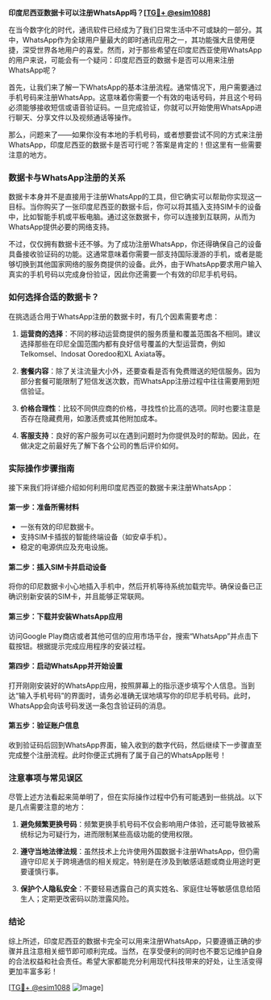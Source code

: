 **印度尼西亚数据卡可以注册WhatsApp吗？[[TG💪+ @esim1088](https://t.me/s/esim1088)]**

在当今数字化的时代，通讯软件已经成为了我们日常生活中不可或缺的一部分。其中，WhatsApp作为全球用户量最大的即时通讯应用之一，其功能强大且使用便捷，深受世界各地用户的喜爱。然而，对于那些希望在印度尼西亚使用WhatsApp的用户来说，可能会有一个疑问：印度尼西亚的数据卡是否可以用来注册WhatsApp呢？

首先，让我们来了解一下WhatsApp的基本注册流程。通常情况下，用户需要通过手机号码来注册WhatsApp。这意味着你需要一个有效的电话号码，并且这个号码必须能够接收短信或语音验证码。一旦完成验证，你就可以开始使用WhatsApp进行聊天、分享文件以及视频通话等操作。

那么，问题来了——如果你没有本地的手机号码，或者想要尝试不同的方式来注册WhatsApp，印度尼西亚的数据卡是否可行呢？答案是肯定的！但这里有一些需要注意的地方。

### 数据卡与WhatsApp注册的关系

数据卡本身并不是直接用于注册WhatsApp的工具，但它确实可以帮助你实现这一目标。当你购买了一张印度尼西亚的数据卡后，你可以将其插入支持SIM卡的设备中，比如智能手机或平板电脑。通过这张数据卡，你可以连接到互联网，从而为WhatsApp提供必要的网络支持。

不过，仅仅拥有数据卡还不够。为了成功注册WhatsApp，你还得确保自己的设备具备接收验证码的功能。这通常意味着你需要一部支持国际漫游的手机，或者是能够切换到其他国家网络的服务商提供的设备。此外，由于WhatsApp要求用户输入真实的手机号码以完成身份验证，因此你还需要一个有效的印尼手机号码。

### 如何选择合适的数据卡？

在挑选适合用于WhatsApp注册的数据卡时，有几个因素需要考虑：

1. **运营商的选择**：不同的移动运营商提供的服务质量和覆盖范围各不相同。建议选择那些在印尼全国范围内都有良好信号覆盖的大型运营商，例如Telkomsel、Indosat Ooredoo和XL Axiata等。

2. **套餐内容**：除了关注流量大小外，还要查看是否有免费赠送的短信服务。因为部分套餐可能限制了短信发送次数，而WhatsApp注册过程中往往需要用到短信验证。

3. **价格合理性**：比较不同供应商的价格，寻找性价比高的选项。同时也要注意是否存在隐藏费用，如激活费或其他附加成本。

4. **客服支持**：良好的客户服务可以在遇到问题时为你提供及时的帮助。因此，在做决定之前最好先了解下各个公司的售后评价如何。

### 实际操作步骤指南

接下来我们将详细介绍如何利用印度尼西亚的数据卡来注册WhatsApp：

#### 第一步：准备所需材料
- 一张有效的印尼数据卡。
- 支持SIM卡插拔的智能终端设备（如安卓手机）。
- 稳定的电源供应及充电设施。

#### 第二步：插入SIM卡并启动设备
将你的印尼数据卡小心地插入手机中，然后开机等待系统加载完毕。确保设备已正确识别新安装的SIM卡，并且能够正常联网。

#### 第三步：下载并安装WhatsApp应用
访问Google Play商店或者其他可信的应用市场平台，搜索“WhatsApp”并点击下载按钮。根据提示完成应用程序的安装过程。

#### 第四步：启动WhatsApp并开始设置
打开刚刚安装好的WhatsApp应用，按照屏幕上的指示逐步填写个人信息。当到达“输入手机号码”的界面时，请务必准确无误地填写你的印尼手机号码。此时，WhatsApp会向该号码发送一条包含验证码的消息。

#### 第五步：验证账户信息
收到验证码后回到WhatsApp界面，输入收到的数字代码，然后继续下一步骤直至完成整个注册流程。此时你便正式拥有了属于自己的WhatsApp账号！

### 注意事项与常见误区

尽管上述方法看起来简单明了，但在实际操作过程中仍有可能遇到一些挑战。以下是几点需要注意的地方：

1. **避免频繁更换号码**：频繁更换手机号码不仅会影响用户体验，还可能导致被系统标记为可疑行为，进而限制某些高级功能的使用权限。

2. **遵守当地法律法规**：虽然技术上允许使用外国数据卡注册WhatsApp，但仍需遵守印尼关于跨境通信的相关规定。特别是在涉及到敏感话题或商业用途时更要谨慎行事。

3. **保护个人隐私安全**：不要轻易透露自己的真实姓名、家庭住址等敏感信息给陌生人；定期更改密码以防泄露风险。

### 结论

综上所述，印度尼西亚的数据卡完全可以用来注册WhatsApp，只要遵循正确的步骤并且注意相关细节即可顺利完成。当然，在享受便利的同时也不要忘记维护自身的合法权益和社会责任。希望大家都能充分利用现代科技带来的好处，让生活变得更加丰富多彩！

[[TG💪+ @esim1088](https://t.me/s/esim1088) ![Image](https://i.postimg.cc/4NQfJmqS/Snipaste-2025-05-13-00-14-12.png)]